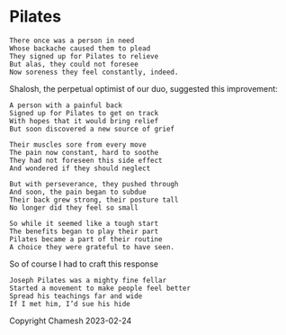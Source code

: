 # Pilates

```
There once was a person in need
Whose backache caused them to plead
They signed up for Pilates to relieve
But alas, they could not foresee
Now soreness they feel constantly, indeed.
```

Shalosh, the perpetual optimist of our duo, suggested this improvement:

```
A person with a painful back
Signed up for Pilates to get on track
With hopes that it would bring relief
But soon discovered a new source of grief

Their muscles sore from every move
The pain now constant, hard to soothe
They had not foreseen this side effect
And wondered if they should neglect

But with perseverance, they pushed through
And soon, the pain began to subdue
Their back grew strong, their posture tall
No longer did they feel so small

So while it seemed like a tough start
The benefits began to play their part
Pilates became a part of their routine
A choice they were grateful to have seen.
```

So of course I had to craft this response

```
Joseph Pilates was a mighty fine fellar
Started a movement to make people feel better
Spread his teachings far and wide
If I met him, I’d sue his hide
```

Copyright Chamesh 2023-02-24